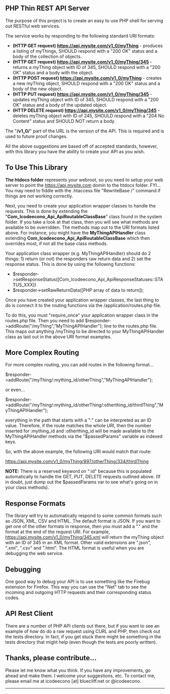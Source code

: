 PHP Thin REST API Server
------------------------

The purpose of this project is to create an easy to use PHP shell for serving out RESTful web services.

The service works by responding to the following standard URI formats:

  - **(HTTP GET request) https://api.mysite.com/v1_0/myThing** - produces a listing of myThings, SHOULD respond with a "200 OK" status and a body of the collection of objects.
  - **(HTTP GET request)  https://api.mysite.com/v1_0/myThing/345** - returns a myThing object with ID of 345, SHOULD respond with a "200 OK" status and a body with the object.
  - **(HTTP POST request) https://api.mysite.com/v1_0/myThing** - creates a new myThing object, SHOULD respond with a "200 OK" status and a body of the new object.
  - **(HTTP PUT request) https://api.mysite.com/v1_0/myThing/345** - updates myThing object with ID of 345, SHOULD respond with a "200 OK" status and a body of the updated object.
  - **(HTTP DELETE request) https://api.mysite.com/v1_0/myThing/345** - deletes myThing object with ID of 245, SHOULD respond with a "204 No Content" status and SHOULD NOT return a body.

The "**/v1_0/**" part of the URL is the version of the API.  This is required and is used to future proof changes.

All the above suggestions are based off of accepted standards, however, with this library you have the ability to create your API as you wish.

To Use This Library
-------------------

**The htdocs folder** represents your webroot, so you need to setup your web server to point the https://api.mysite.com domin to the htdocs folder.  FYI... You may need to fiddle with the .htaccess file "RewriteBase /" command if things are not working correctly.

Next, you need to create your application wrapper classes to handle the requests.  This is done by extending the "**Com_Icodeecono_Api_ApiRoutableClassBase**" class found in the system folder.  If you take a look at that class, then you will see what methods are available to be overridden.  The methods map out to the URI formats listed above.  For instance, you might have the **MyThingAPIHandler** class extending **Com_Icodeecono_Api_ApiRoutableClassBase** which then overrides most, if not all the base class methods.

Your application class wrapper (e.g. MyThingAPIHandler) should do 2 things: 1) return (or not) the responders raw return data and 2) set the response status.  This is done by using the following functions:

  - $responder->setResponseStatus([Com_Icodeecono_Api_ApiResponseStatuses::STATUS_XXX])
  - $responder->setRawReturnData([PHP array of data to return]);

Once you have created your application wrapper classes, the last thing to do is connect it to the routing functions via the /application/routes.php file.

To do this, you must "require_once" your application wrapper class in the routes.php file.  Then you need to add $responder->addRoute("/myThing","MyThingAPIHandler"); line to the routes.php file.  This maps out anything /myThing to be directed to your MyThingAPIHandler class as laid out in the above URI format examples.

More Complex Routing
--------------------

For more complex routing, you can add routes in the following format...

$responder->addRoute("/myThing/:mything_id/otherThing","MyThingAPIHandler");

or even...

$responder->addRoute("/myThing/:mything_id/otherThing/:otherthing_id/thirdThing","MyThingAPIHandler");

everything in the path that starts with a ":" can be interpreted as an ID value.  Therefore, if the route matches the whole URI, then the number inserted for :mything_id and :otherthing_id will be made available to the MyThingAPIHandler methods via the "$passedParams" variable as indexed keys.  

So, with the above example, the following URI would match that route:

https://api.mysite.com/v1_0/myThing/897/otherThing/334/thirdThing

**NOTE:** There is a reserved keyword on ":id" because this is populated automatically to handle the GET, PUT, DELETE requests outlined above. (If in doubt, just dump out the $passedParams var to see what's going on in your class methods).

Response Formats
----------------

The library will try to automatically respond to some common formats such as JSON, XML, CSV and HTML.  The default format is JSON.  If you want to get one of the other formats in response, then you must add a "." and the format at the end of the request URI.  For example, https://api.mysite.com/v1_0/myThing/345.xml will return the myThing object with an ID of 345 in an XML format.  Other valid extensions are ".json", ".xml", ".csv" and ".html".   The HTML format is useful when you are debugging the web service.

Debugging
---------

One good way to debug your API is to use something like the Firebug extension for Firefox.  This way you can use the "Net" tab to see the incoming and outgoing HTTP requests and their corresponding status codes.

API Rest Client
---------------

There are a number of PHP API clients out there, but if you want to see an example of how do do a raw request using CURL and PHP, then check out the tests directory.  In fact, if you get stuck there might be something in the tests directory that might help (even though the tests are poorly written).

Thanks, please contribute...
----------------------------

Please let me know what you think.  If you have any improvements, go ahead and make them.  I welcome your suggestions, etc.  To contact me, please email me at icodeecono [at] bluecliff.net or @icodeecono.

----------------------------